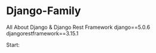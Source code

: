 # Django-Family
All About Django &amp; Django Rest Framework
django==5.0.6
djangorestframework==3.15.1

Start:
